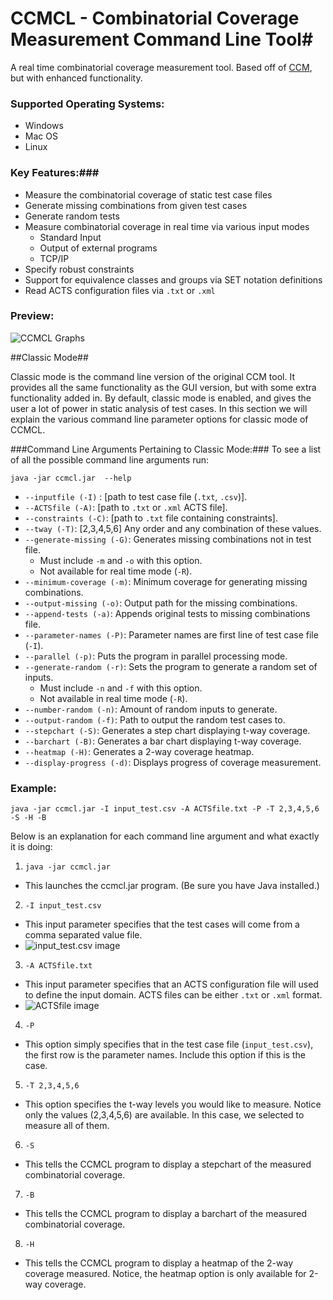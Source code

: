 # CCMCL - Combinatorial Coverage Measurement Command Line Tool#
A real time combinatorial coverage measurement tool. Based off of [CCM](http://csrc.nist.gov/groups/SNS/acts/download_tools.html#measure), but with enhanced functionality. 

### Supported Operating Systems: ###

- Windows
- Mac OS
- Linux

### Key Features:###

- Measure the combinatorial coverage of static test case files
- Generate missing combinations from given test cases
- Generate random tests
- Measure combinatorial coverage in real time via various input modes
  - Standard Input
  - Output of external programs
  - TCP/IP 
- Specify robust constraints
- Support for equivalence classes and groups via SET notation definitions
- Read ACTS configuration files via `.txt` or `.xml` 


### Preview: ###
![CCMCL Graphs](/../master/Images/ccmcl_graphs.png)

##Classic Mode##

Classic mode is the command line version of the original CCM tool. It provides all the same functionality as the GUI version, but with some extra functionality added in. By default, classic mode is enabled, and gives the user a lot of power in static analysis of test cases. In this section we will explain the various command line parameter options for classic mode of CCMCL. 

###Command Line Arguments Pertaining to Classic Mode:###
To see a list of all the possible command line arguments run:

`java -jar ccmcl.jar  --help`

- `--inputfile (-I)` : [path to test case file (`.txt`, `.csv`)].
- `--ACTSfile (-A)`: [path to `.txt` or `.xml` ACTS file].
- `--constraints (-C)`: [path to `.txt` file containing constraints].
- `--tway (-T)`: [2,3,4,5,6] Any order and any combination of these values.
- `--generate-missing (-G)`: Generates missing combinations not in test file.
  - Must include `-m` and `-o` with this option.
  - Not available for real time mode (`-R`).
- `--minimum-coverage (-m)`: Minimum coverage for generating missing combinations.
- `--output-missing (-o)`: Output path for the missing combinations.
- `--append-tests (-a)`: Appends original tests to missing combinations file.
- `--parameter-names (-P)`: Parameter names are first line of test case file (`-I`).
- `--parallel (-p)`: Puts the program in parallel processing mode.
- `--generate-random (-r)`: Sets the program to generate a random set of inputs.
  - Must include `-n` and `-f` with this option. 
  - Not available in real time mode (`-R`).
- `--number-random (-n)`: Amount of random inputs to generate.
- `--output-random (-f)`: Path to output the random test cases to.
- `--stepchart (-S)`: Generates a step chart displaying t-way coverage.
- `--barchart (-B)`: Generates a bar chart displaying t-way coverage.
- `--heatmap (-H)`: Generates a 2-way coverage heatmap.
- `--display-progress (-d)`: Displays progress of coverage measurement.


### Example: ###
`java -jar ccmcl.jar -I input_test.csv -A ACTSfile.txt -P -T 2,3,4,5,6 -S -H -B`

Below is an explanation for each command line argument and what exactly it is doing:

1. `java -jar ccmcl.jar`
 - This launches the ccmcl.jar program. (Be sure you have Java installed.)
2. `-I input_test.csv`
 - This input parameter specifies that the test cases will come from a comma separated value file.
 - ![input_test.csv image](/../master/Images/input_test.csv.png)
3. `-A ACTSfile.txt`
 - This input parameter specifies that an ACTS configuration file will used to define the input domain. ACTS files can be either `.txt` or `.xml` format.
 - ![ACTSfile image](/../master/Images/ACTSfile.txt.png)
4. `-P`
 - This option simply specifies that in the test case file (`input_test.csv`), the first row is the parameter names. Include this option if this is the case. 
5. `-T 2,3,4,5,6`
 - This option specifies the t-way levels you would like to measure. Notice only the values (2,3,4,5,6) are available. In this case, we selected to measure all of them.
6. `-S`
 - This tells the CCMCL program to display a stepchart of the measured combinatorial coverage.
7. `-B`
 - This tells the CCMCL program to display a barchart of the measured combinatorial coverage.
8. `-H`
 - This tells the CCMCL program to display a heatmap of the 2-way coverage measured. Notice, the heatmap option is only available for 2-way coverage.